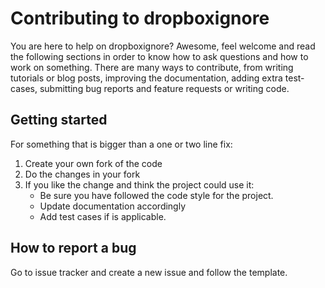 # Contributing to dropboxignore

You are here to help on dropboxignore? Awesome, feel welcome and read the following sections in order to know how to ask questions and how to work on something. There are many ways to contribute, from writing tutorials or blog posts, improving the documentation, adding extra test-cases, submitting bug reports and feature requests or writing code.

## Getting started

For something that is bigger than a one or two line fix:

 1. Create your own fork of the code
 2. Do the changes in your fork
 3. If you like the change and think the project could use it:
    * Be sure you have followed the code style for the project.
    * Update documentation accordingly
    * Add test cases if is applicable.

## How to report a bug

Go to issue tracker and create a new issue and follow the template.
